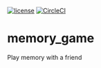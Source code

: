 [![license](https://img.shields.io/github/license/CurtisHumphrey/memory_game.svg)](https://github.com/CurtisHumphrey/memory_game/blob/master/LICENSE)
[![CircleCI](https://circleci.com/gh/CurtisHumphrey/memory_game/tree/master.svg?style=svg)](https://circleci.com/gh/CurtisHumphrey/memory_game/tree/master)

# memory_game
Play memory with a friend
